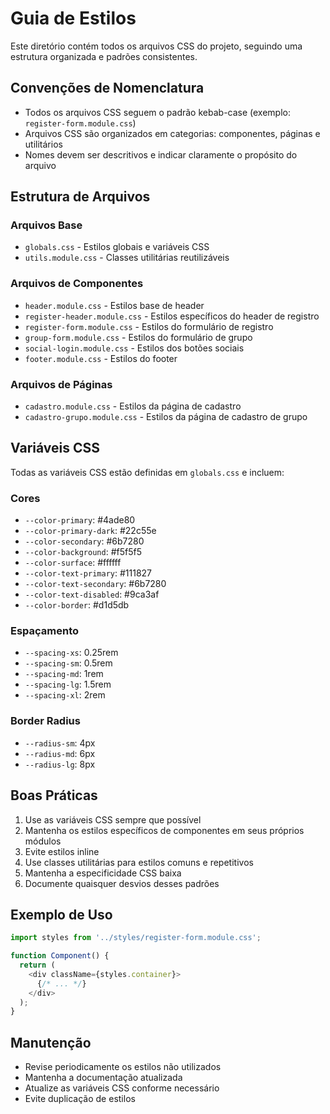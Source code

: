 # Guia de Estilos

Este diretório contém todos os arquivos CSS do projeto, seguindo uma estrutura organizada e padrões consistentes.

## Convenções de Nomenclatura

- Todos os arquivos CSS seguem o padrão kebab-case (exemplo: `register-form.module.css`)
- Arquivos CSS são organizados em categorias: componentes, páginas e utilitários
- Nomes devem ser descritivos e indicar claramente o propósito do arquivo

## Estrutura de Arquivos

### Arquivos Base
- `globals.css` - Estilos globais e variáveis CSS
- `utils.module.css` - Classes utilitárias reutilizáveis

### Arquivos de Componentes
- `header.module.css` - Estilos base de header
- `register-header.module.css` - Estilos específicos do header de registro
- `register-form.module.css` - Estilos do formulário de registro
- `group-form.module.css` - Estilos do formulário de grupo
- `social-login.module.css` - Estilos dos botões sociais
- `footer.module.css` - Estilos do footer

### Arquivos de Páginas
- `cadastro.module.css` - Estilos da página de cadastro
- `cadastro-grupo.module.css` - Estilos da página de cadastro de grupo

## Variáveis CSS

Todas as variáveis CSS estão definidas em `globals.css` e incluem:

### Cores
- `--color-primary`: #4ade80
- `--color-primary-dark`: #22c55e
- `--color-secondary`: #6b7280
- `--color-background`: #f5f5f5
- `--color-surface`: #ffffff
- `--color-text-primary`: #111827
- `--color-text-secondary`: #6b7280
- `--color-text-disabled`: #9ca3af
- `--color-border`: #d1d5db

### Espaçamento
- `--spacing-xs`: 0.25rem
- `--spacing-sm`: 0.5rem
- `--spacing-md`: 1rem
- `--spacing-lg`: 1.5rem
- `--spacing-xl`: 2rem

### Border Radius
- `--radius-sm`: 4px
- `--radius-md`: 6px
- `--radius-lg`: 8px

## Boas Práticas

1. Use as variáveis CSS sempre que possível
2. Mantenha os estilos específicos de componentes em seus próprios módulos
3. Evite estilos inline
4. Use classes utilitárias para estilos comuns e repetitivos
5. Mantenha a especificidade CSS baixa
6. Documente quaisquer desvios desses padrões

## Exemplo de Uso

```javascript
import styles from '../styles/register-form.module.css';

function Component() {
  return (
    <div className={styles.container}>
      {/* ... */}
    </div>
  );
}
```

## Manutenção

- Revise periodicamente os estilos não utilizados
- Mantenha a documentação atualizada
- Atualize as variáveis CSS conforme necessário
- Evite duplicação de estilos